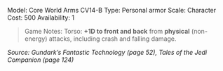 Model: Core World Arms CV14-B
Type: Personal armor
Scale: Character
Cost: 500
Availability: 1

> Game Notes: 
> Torso: **+1D to front and back** from **physical** (non-energy) attacks, including crash and falling damage.

*Source: Gundark’s Fantastic Technology (page 52), Tales of the Jedi Companion (page 124)*
